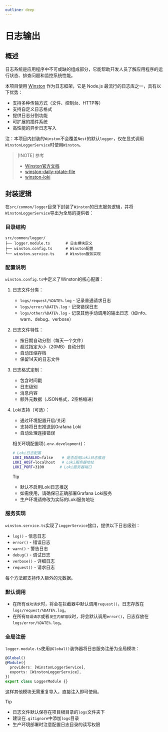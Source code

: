 ```yaml
---
outline: deep
---
```


# 日志输出

## 概述
日志系统是应用程序中不可或缺的组成部分，它能帮助开发人员了解应用程序的运行状态、排查问题和监控系统性能。

本项目使用 [Winston](https://github.com/winstonjs/winston) 作为日志框架，它是 Node.js 最流行的日志库之一，具有以下优势：

- 支持多种传输方式（文件、控制台、HTTP等）
- 支持自定义日志格式
- 提供日志分割功能
- 可扩展的插件系统
- 高性能的异步日志写入

注：本项目内封装的`Winston`不会覆盖`Nest`的默认`logger`，仅在显式调用`WinstonLoggerService`时使用`Winston`。
> [!NOTE] 参考
> - [Winston官方文档](https://github.com/winstonjs/winston)
> - [winston-daily-rotate-file](https://github.com/winstonjs/winston-daily-rotate-file)
> - [winston-loki](https://github.com/JaniAnttonen/winston-loki)

## 封装逻辑
在`src/common/logger`目录下封装了`Winston`的日志服务逻辑，并将`WinstonLoggerService`导出为全局的提供者：

### 目录结构
```
src/common/logger/
├── logger.module.ts       # 日志模块定义
├── winston.config.ts      # Winston配置
└── winston.service.ts     # Winston服务实现
```

### 配置说明
`winston.config.ts`中定义了Winston的核心配置：

1. 日志文件分类：
   - `logs/request/%DATE%.log` - 记录普通请求日志
   - `logs/error/%DATE%.log` - 记录错误日志
   - `logs/other/%DATE%.log` - 记录其他手动调用的输出日志（如info、warn、debug、verbose）

2. 日志文件特性：
   - 按日期自动分割（每天一个文件）
   - 超过指定大小（20MB）自动分割
   - 自动压缩存档
   - 保留14天的日志文件

3. 日志格式定制：
   - 包含时间戳
   - 日志级别
   - 消息内容
   - 额外元数据（JSON格式，2空格缩进）

4. Loki支持（可选）：
   - 通过环境配置开启/关闭
   - 支持将日志推送到Grafana Loki
   - 自动处理连接错误

   相关环境配置项(`.env.development`)：
   ```bash
   # Loki日志配置
   LOKI_ENABLED=false    # 是否启用Loki日志推送
   LOKI_HOST=localhost   # Loki服务器地址
   LOKI_PORT=3100       # Loki服务器端口
   ```
   
   > [!TIP]
   > - 默认不启用Loki日志推送
   > - 如需使用，请确保已正确部署Grafana Loki服务
   > - 生产环境请修改为实际的Loki服务地址

### 服务实现
`winston.service.ts`实现了`LoggerService`接口，提供以下日志级别：

- `log()` - 信息日志
- `error()` - 错误日志
- `warn()` - 警告日志
- `debug()` - 调试日志
- `verbose()` - 详细日志
- `request()` - 请求日志

每个方法都支持传入额外的元数据。

### 默认调用
- 在所有`成功请求`时，将会在拦截器中默认调用`request()`，日志存放在`logs/request/%DATE%.log`。   
- 在所有`错误请求`或者`发生内部错误`时，将会默认调用`error()`，日志存放在`logs/error/%DATE%.log`。   

### 全局注册
`logger.module.ts`使用`@Global()`装饰器将日志服务注册为全局模块：

```ts
@Global()
@Module({
  providers: [WinstonLoggerService],
  exports: [WinstonLoggerService],
})
export class LoggerModule {}
```

这样其他模块无需重复导入，直接注入即可使用。

> [!TIP]
> - 日志文件默认保存在项目根目录的`logs`文件夹下
> - 建议在`.gitignore`中添加`logs`目录
> - 生产环境部署时注意配置日志目录的读写权限